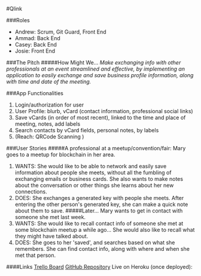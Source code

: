 #Qlink

###Roles
* Andrew: Scrum, Git Guard, Front End
* Ammad: Back End
* Casey: Back End
* Josie: Front End

###The Pitch
#####How Might We...
*Make exchanging info with other professionals at an event streamlined and effective, by implementing an application to easily exchange and save business profile information, along with time and date of the meeting.*

###App Functionalities
1. Login/authorization for user
2. User Profile: blurb, vCard (contact information, professional social links)
3. Save vCards (in order of most recent), linked to the time and place of meeting, notes, add labels
4. Search contacts by vCard fields, personal notes, by labels
5. (Reach: QRCode Scanning )

###User Stories
#####A professional at a meetup/convention/fair:
Mary goes to a meetup for blockchain in her area.
1. WANTS: She would like to be able to network and easily save information about people she meets, without all the fumbling of exchanging emails or business cards. She also wants to make notes about the conversation or other things she learns about her new connections.
2. DOES: She exchanges a generated key with people she meets. After entering the other person's generated key, she can make a quick note about them to save.
#####Later...
Mary wants to get in contact with someone she met last week.
1. WANTS: She would like to recall contact info of someone she met at some blockchain meetup a while ago... She would also like to recall what they might have talked about.
2. DOES: She goes to her 'saved', and searches based on what she remembers. She can find contact info, along with where and when she met that person.

####Links
[Trello Board](https://trello.com/b/2ntlhcNn/nubc-project-2)
[GitHub Repository](https://github.com/tinyherocarrot/miniature-succotash)
Live on Heroku (once deployed):
